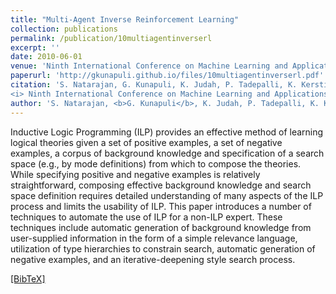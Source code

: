 ```yaml
---
title: "Multi-Agent Inverse Reinforcement Learning"
collection: publications
permalink: /publication/10multiagentinverserl
excerpt: ''
date: 2010-06-01
venue: 'Ninth International Conference on Machine Learning and Applications (ICMLA''10), Washington D. C.'
paperurl: 'http://gkunapuli.github.io/files/10multiagentinverserl.pdf'
citation: 'S. Natarajan, G. Kunapuli, K. Judah, P. Tadepalli, K. Kersting and J. W. Shavlik. <b> Multi-Agent Inverse Reinforcement Learning. </b>
<i> Ninth International Conference on Machine Learning and Applications </i> (ICMLA''10), Washington D. C., USA, December 12-14, 2010.'
author: 'S. Natarajan, <b>G. Kunapuli</b>, K. Judah, P. Tadepalli, K. Kersting and J. W. Shavlik'
---
```

Inductive Logic Programming (ILP) provides an effective method of learning logical theories given a set of positive examples, a set of negative examples, a corpus of background knowledge and specification of a search space (e.g., by mode definitions) from which to compose the theories. While specifying positive and negative examples is relatively straightforward, composing effective background knowledge and search space definition requires detailed understanding of many aspects of the ILP process and limits the usability of ILP. This paper introduces a number of techniques to automate the use of ILP for a non-ILP expert. These techniques include automatic generation of background knowledge from user-supplied information in the form of a simple relevance language, utilization of type hierarchies to constrain search, automatic generation of negative examples, and an iterative-deepening style search process.

[[BibTeX]](http://gkunapuli.github.io/files/10multiagentinverserl.bib)

